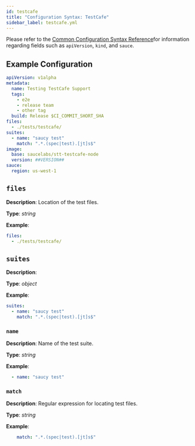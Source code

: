 ```yaml
---
id: testcafe
title: "Configuration Syntax: TestCafe"
sidebar_label: testcafe.yml
---
```


Please refer to the [Common Configuration Syntax Reference](/testrunner-toolkit/configuration#common-syntax-reference)for information regarding fields such as `apiVersion`, `kind`, and `sauce`.

## Example Configuration

```yaml
apiVersion: v1alpha
metadata:
  name: Testing TestCafe Support
  tags:
    - e2e
    - release team
    - other tag
  build: Release $CI_COMMIT_SHORT_SHA
files:
  - ./tests/testcafe/
suites:
  - name: "saucy test"
    match: ".*.(spec|test).[jt]s$"
image:
  base: saucelabs/stt-testcafe-node
  version: ##VERSION##
sauce:
  region: us-west-1
```

## `files`

__Description__: Location of the test files.

__Type__: *string*

__Example__:
```yaml
files:
  - ./tests/testcafe/
```

## `suites`

__Description__:

__Type__: *object*

__Example__:
```yaml
suites:
  - name: "saucy test"
    match: ".*.(spec|test).[jt]s$"
```

### `name`

__Description__: Name of the test suite.

__Type__: *string*

__Example__:
```yaml
  - name: "saucy test"
```

### `match`

__Description__: Regular expression for locating test files.

__Type__: *string*

__Example__:
```yaml
    match: ".*.(spec|test).[jt]s$"
```
